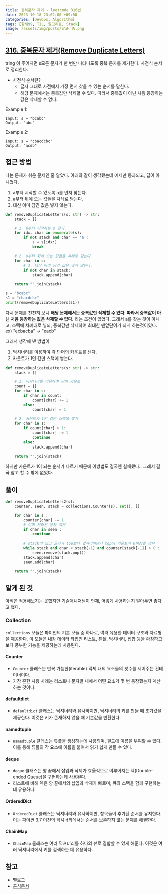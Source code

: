 ```yaml
---
title: 중복문자 제거 - leetcode 316번
date: 2023-10-18 23:02:00 +09:00
categories: [DevOps, Algorithm]
tags: [항해99, TIL, 알고리즘, Stack]
image: /assets/img/posts/알고리즘.png
---
```


## [316. 중복문자 제거(Remove Duplicate Letters)](https://leetcode.com/problems/remove-duplicate-letters/description/)

tring 이 주어지면 s모든 문자가 한 번만 나타나도록 중복 문자를 제거한다. 
사전식 순서로 정리한다.
- 사전식 순서란?
    - 글자 그대로 사전에서 가장 먼저 찾을 수 있는 순서를 말한다.
    - 해당 문제에서는 중복값만 삭제할 수 있다. 따라서 중복값이 아닌 처음 등장하는 값은 삭제할 수 없다.

Example 1:
```
Input: s = "bcabc"
Output: "abc"
```
Example 2:
```
Input: s = "cbacdcbc"
Output: "acdb"
```
      
 
 ## 접근 방법
 나는 문제가 쉬운 문제인 줄 알았다. 아래와 같이 생각했는데 예제만 통과되고, 답이 아니었다. 
1. a부터 시작할 수 있도록 a를 먼저 찾는다.
2. a부터 뒤에 오는 값들을 차례로 담는다.
3. 대신 이미 담긴 값은 넣지 않는다.

```python
def removeDuplicateLetters(s: str) -> str:
    stack = []

    # 1. a부터 시작하는 s 찾기.
    for idx, char in enumerate(s):
        if not stack and char == 'a':
            s = s[idx:]
            break
    
    # 2. a부터 뒤에 오는 값들을 차례로 담는다.
    for char in s:
        # 3. 대신 이미 담긴 값은 넣지 않는다.
        if not char in stack:
            stack.append(char)

    return "".join(stack)

s = "bcabc"
s1 = "cbacdcbc"
print(removeDuplicateLetters(s1))
```


다시 문제를 천천히 보니 **해당 문제에서는 중복값만 삭제할 수 있다. 따라서 중복값이 아닌 처음 등장하는 값은 삭제할 수 없다.**
라는 조건이 있었다. 그래서 a를 찾는 것이 아니고, 스택에 차례대로 넣되, 중복값만 삭제하여 최대한 맨앞단어가 되게 하는것이였다.    
ex) "ecbacba" → "eacb"
     
그래서 생각해 낸 방법이 
1. 딕셔너리를 이용하여 각 단어의 카운트를 센다.
2. 카운트가 1인 값만 스택에 쌓는다.

```python
def removeDuplicateLetters(s: str) -> str:
    stack = []

    # 1. 딕셔너리를 이용하여 단어 카운트
    count = {}
    for char in s:
        if char in count:
            count[char] += 1
        else:
            count[char] = 1
    
    # 2. 카운트가 1인 값만 스택에 쌓기
    for char in s:
        if count[char] > 1:
            count[char] -= 1
            continue
        else:
            stack.append(char)

    return "".join(stack)
```

하지만 카운트가 1이 되는 순서가 다르기 때문에 이방법도 결국엔 실패했다.. 그래서 결국 참고 할 수 밖에 없었다.

##  풀이

```python
def removeDuplicateLetters2(s):
    counter, seen, stack = collections.Counter(s), set(), []

    for char in s :
        counter[char] -= 1
        # 이미 처리된 문자 제거
        if char in seen :
            continue

        # stack이 있고 글자가 top보다 앞자리이면서 top의 카운트가 0이상일 경우
        while stack and char < stack[-1] and counter[stack[-1]] > 0 :
            seen.remove(stack.pop())
        stack.append(char)
        seen.add(char)

    return "".join(stack)
```



## 알게 된 것
아직은 적용해보지는 못했지만 기술매니저님이 언제, 어떻게 사용하는지 알아두면 좋다고 했다.
     
### Collection

`collections` 모듈은 파이썬의 기본 모듈 중 하나로, 여러 유용한 데이터 구조와 자료형을 제공한다. 이 모듈은 내장 데이터 타입인 리스트, 튜플, 딕셔너리, 집합 등을 확장하고 보다 풍부한 기능을 제공하는데 사용된다.

#### Counter

+ `Counter` 클래스는 반복 가능한(iterable) 객체 내의 요소들의 갯수를 세어주는 컨테이너이다.
+ 가장 흔한 사용 사례는 리스트나 문자열 내에서 어떤 요소가 몇 번 등장했는지 계산하는 것이다.

#### defaultdict

+ `defaultdict` 클래스는 딕셔너리와 유사하지만, 딕셔너리의 키를 만들 때 초기값을 제공한다. 이것은 키가 존재하지 않을 때 기본값을 반환한다.

#### namedtuple

+ `namedtuple` 클래스는 튜플을 생성하는데 사용되며, 필드에 이름을 부여할 수 있다. 이를 통해 튜플의 각 요소에 이름을 붙여서 읽기 쉽게 만들 수 있다.

#### deque

+ `deque` 클래스는 양 끝에서 삽입과 삭제가 효율적으로 이루어지는 덱(Double-ended Queue)을 구현하는데 사용된다.
+ 리스트에 비해 덱은 양 끝에서의 삽입과 삭제가 빠르며, 큐와 스택을 함께 구현하는 데 유용하다.

#### OrderedDict

+ `OrderedDict` 클래스는 딕셔너리와 유사하지만, 항목들이 추가된 순서를 유지한다. 이는 파이썬 3.7 이전의 딕셔너리에서는 순서를 보존하지 않는 문제를 해결한다.

#### ChainMap

+ `ChainMap` 클래스는 여러 딕셔너리를 하나의 뷰로 결합할 수 있게 해준다. 이것은 여러 딕셔너리에서 키를 검색하는 데 유용하다.



## 참고
+ [벨로그](https://velog.io/@mmy789/Python-collections)
+ [공식문서](https://docs.python.org/ko/3/library/collections.html)